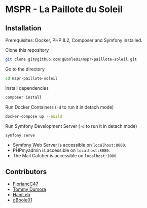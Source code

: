 # MSPR - La Paillote du Soleil

## Installation

Prerequisites: Docker, PHP 8.2, Composer and Symfony installed.

Clone this repository
```bash
git clone git@github.com:gBoole01/mspr-paillote-soleil.git
```

Go to the directory
```bash
cd mspr-paillote-soleil
```

Install dependencies
```bash
composer install
```

Run Docker Containers (`-d` to run it in detach mode)
```bash
docker-compose up --build
```

Run Symfony Development Server (`-d` to run it in detach mode)
```bash
symfony serve
```

- Symfony Web Server is accessible on `localhost:8000`.
- PHPmyadmin is accessible on `localhost:8080`.
- The Mail Catcher is accessible on `localhost:1080`.

## Contributors

- [FloriancC47](https://github.com/florianC47)
- [Tommy Dumora](https://github.com/TommyDumora)
- [HaniLeb](https://github.com/HaniLeb)
- [gBoole01](https://github.com/gBoole01)